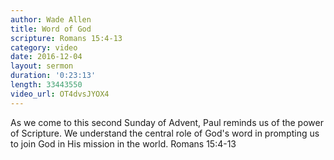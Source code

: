 ```yaml
---
author: Wade Allen
title: Word of God
scripture: Romans 15:4-13
category: video
date: 2016-12-04
layout: sermon
duration: '0:23:13' 
length: 33443550
video_url: OT4dvsJYOX4
---
```


As we come to this second Sunday of Advent, Paul reminds us of the power of Scripture. We understand the central role of God's word in prompting us to join God in His mission in the world. Romans 15:4-13
